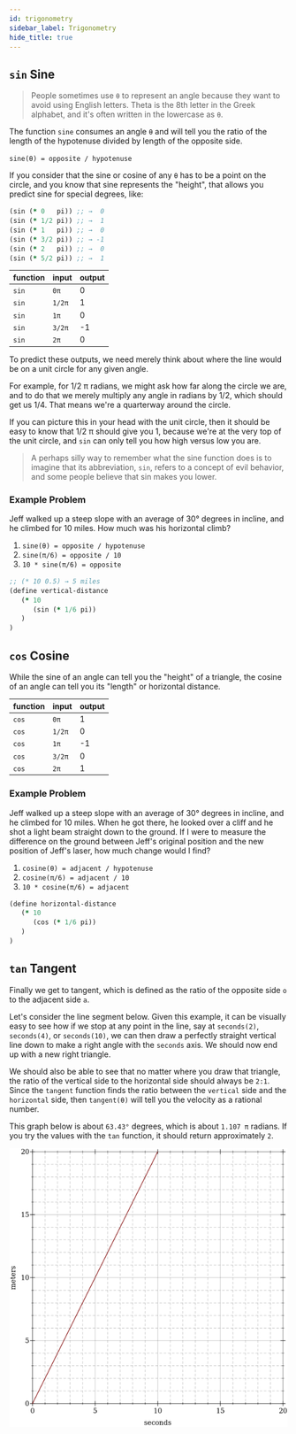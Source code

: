 ```yaml
---
id: trigonometry
sidebar_label: Trigonometry
hide_title: true
---
```


## `sin` Sine

> People sometimes use `θ` to represent an angle because they want to avoid
> using English letters. Theta is the 8th letter in the Greek alphabet, and it's
> often written in the lowercase as `θ`.

The function `sine` consumes an angle `θ` and will tell you the ratio of the 
length of the hypotenuse divided by length of the opposite side.

`sine(θ) = opposite / hypotenuse`

If you consider that the sine or cosine of any `θ` has to be a point on the 
circle, and you know that sine represents the "height", that allows you predict 
sine for special degrees, like:

``` clojure
(sin (* 0   pi)) ;; →  0
(sin (* 1/2 pi)) ;; →  1
(sin (* 1   pi)) ;; →  0
(sin (* 3/2 pi)) ;; → -1
(sin (* 2   pi)) ;; →  0
(sin (* 5/2 pi)) ;; →  1
```

function | input  | output
-------- | ------ | ------
`sin`    | `0π`   |  0
`sin`    | `1/2π` |  1
`sin`    | `1π`   |  0
`sin`    | `3/2π` | -1
`sin`    | `2π`   |  0

To predict these outputs, we need merely think about where the line would be on
a unit circle for any given angle. 

For example, for 1/2 π radians, we might ask how far along the circle we are, 
and to do that we merely multiply any angle in radians by 1/2, which should get 
us 1/4. That means we're a quarterway around the circle.

If you can picture this in your head with the unit circle, then it should be
easy to know that 1/2 π should give you 1, because we're at the very top of the
unit circle, and `sin` can only tell you how high versus low you are.

> A perhaps silly way to remember what the sine function does is to imagine that 
> its abbreviation, `sin`, refers to a concept of evil behavior, and some people 
> believe that sin makes you lower.

### Example Problem

Jeff walked up a steep slope with an average of 30° degrees in incline, and he
climbed for 10 miles. How much was his horizontal climb?

1. `sine(θ) = opposite / hypotenuse`
2. `sine(π/6) = opposite / 10`
3. `10 * sine(π/6) = opposite`

``` clojure
;; (* 10 0.5) → 5 miles
(define vertical-distance
   (* 10
      (sin (* 1/6 pi))
   )
)
```

## `cos` Cosine

While the sine of an angle can tell you the "height" of a triangle, the cosine
of an angle can tell you its "length" or horizontal distance.

function | input  | output
-------- | ------ | ------
`cos`    | `0π`   |  1
`cos`    | `1/2π` |  0
`cos`    | `1π`   | -1
`cos`    | `3/2π` |  0
`cos`    | `2π`   |  1

### Example Problem

Jeff walked up a steep slope with an average of 30° degrees in incline, and he
climbed for 10 miles. When he got there, he looked over a cliff and he shot a
light beam straight down to the ground. If I were to measure the difference on 
the ground between Jeff's original position and the new position of Jeff's 
laser, how much change would I find?

1. `cosine(θ) = adjacent / hypotenuse`
2. `cosine(π/6) = adjacent / 10`
3. `10 * cosine(π/6) = adjacent`

``` clojure
(define horizontal-distance
   (* 10
      (cos (* 1/6 pi))
   )
)
```

## `tan` Tangent

Finally we get to tangent, which is defined as the ratio of the opposite side
`o` to the adjacent side `a`. 

Let's consider the line segment below. Given this example, it can be visually
easy to see how if we stop at any point in the line, say at `seconds(2)`,
`seconds(4)`, or `seconds(10)`, we can then draw a perfectly straight vertical 
line down to make a right angle with the `seconds` axis. We should now end up
with a new right triangle.

We should also be able to see that no matter where you draw that triangle, the
ratio of the vertical side to the horizontal side should always be `2:1`. Since
the `tangent` function finds the ratio between the `vertical` side and the
`horizontal` side, then `tangent(θ)` will tell you the velocity as a rational
number.

This graph below is about `63.43°` degrees, which is about `1.107 π` radians. 
If you try the values with the `tan` function, it should return approximately 
`2`.

![triangle](/img/test-2.png)
